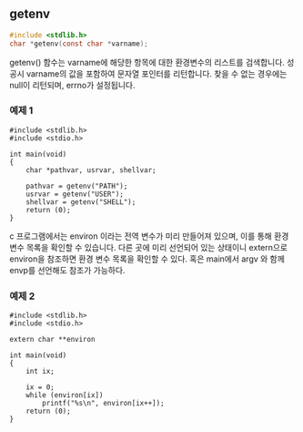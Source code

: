 ## getenv

```c
#include <stdlib.h>
char *getenv(const char *varname);
```

getenv() 함수는 varname에 해당한 항목에 대한 환경변수의 리스트를 검색합니다. 성공시 varname의 값을 포함하여 문자열 포인터를 리턴합니다. 찾을 수 없는 경우에는 null이 리턴되며, errno가 설정됩니다.

### 예제 1
```
#include <stdlib.h>
#include <stdio.h>

int main(void)
{
    char *pathvar, usrvar, shellvar;

    pathvar = getenv("PATH");
    usrvar = getenv("USER");
    shellvar = getenv("SHELL");
    return (0);
}
```

c 프로그램에서는 environ 이라는 전역 변수가 미리 만들어져 있으며, 이를 통해 환경 변수 목록을 확인할 수 있습니다. 다른 곳에 미리 선언되어 있는 상태이니 extern으로 environ을 참조하면 환경 변수 목록을 확인할 수 있다.
혹은 main에서 argv 와 함께 envp를 선언해도 참조가 가능하다.

### 예제 2
```
#include <stdlib.h>
#include <stdio.h>

extern char **environ

int main(void)
{
    int ix;

    ix = 0;
    while (environ[ix])
        printf("%s\n", environ[ix++]);
    return (0);
}
```

